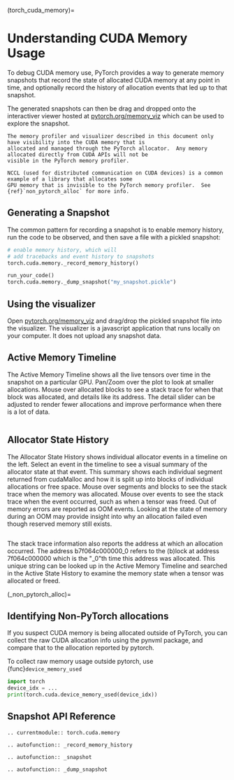 (torch_cuda_memory)=

# Understanding CUDA Memory Usage

To debug CUDA memory use, PyTorch provides a way to generate memory snapshots that record the state of allocated CUDA memory
at any point in time, and optionally record the history of allocation events that led up to that snapshot.

The generated snapshots can then be drag and dropped onto the interactiver viewer hosted at [pytorch.org/memory_viz](https://pytorch.org/memory_viz) which
can be used to explore the snapshot.

```{note}
The memory profiler and visualizer described in this document only have visibility into the CUDA memory that is
allocated and managed through the PyTorch allocator.  Any memory allocated directly from CUDA APIs will not be
visible in the PyTorch memory profiler.

NCCL (used for distributed communication on CUDA devices) is a common example of a library that allocates some
GPU memory that is invisible to the PyTorch memory profiler.  See {ref}`non_pytorch_alloc` for more info.
```

## Generating a Snapshot

The common pattern for recording a snapshot is to enable memory history, run the code to be observed, and then save a file with a pickled snapshot:

```python
# enable memory history, which will
# add tracebacks and event history to snapshots
torch.cuda.memory._record_memory_history()

run_your_code()
torch.cuda.memory._dump_snapshot("my_snapshot.pickle")
```

## Using the visualizer

Open [pytorch.org/memory_viz](https://pytorch.org/memory_viz>) and drag/drop the pickled snapshot file into the visualizer.
The visualizer is a javascript application that runs locally on your computer. It does not upload any snapshot data.


## Active Memory Timeline

The Active Memory Timeline shows all the live tensors over time in the snapshot on a particular GPU. Pan/Zoom over the plot to look at smaller allocations.
Mouse over allocated blocks to see a stack trace for when that block was allocated, and details like its address. The detail slider can be adjusted to
render fewer allocations and improve performance when there is a lot of data.

```{image} _static/img/torch_cuda_memory/active_memory_timeline.png
```


## Allocator State History

The Allocator State History shows individual allocator events in a timeline on the left. Select an event in the timeline to see a visual summary of the
allocator state at that event. This summary shows each individual segment returned from cudaMalloc and how it is split up into blocks of individual allocations
or free space. Mouse over segments and blocks to see the stack trace when the memory was allocated. Mouse over events to see the stack trace when the event occurred,
such as when a tensor was freed. Out of memory errors are reported as OOM events. Looking at the state of memory during an OOM may provide insight into why
an allocation failed even though reserved memory still exists.

```{image} _static/img/torch_cuda_memory/allocator_state_history.png
```

The stack trace information also reports the address at which an allocation occurred.
The address b7f064c000000_0 refers to the (b)lock at address 7f064c000000 which is the "_0"th time this address was allocated.
This unique string can be looked up in the Active Memory Timeline and searched
in the Active State History to examine the memory state when a tensor was allocated or freed.

(_non_pytorch_alloc)=
## Identifying Non-PyTorch allocations

If you suspect CUDA memory is being allocated outside of PyTorch, you can collect the raw CUDA allocation info using
the pynvml package, and compare that to the allocation reported by pytorch.


To collect raw memory usage outside pytorch, use {func}`device_memory_used`

```python
import torch
device_idx = ...
print(torch.cuda.device_memory_used(device_idx))
```

## Snapshot API Reference

```{eval-rst}
.. currentmodule:: torch.cuda.memory
```

```{eval-rst}
.. autofunction:: _record_memory_history
```

```{eval-rst}
.. autofunction:: _snapshot
```


```{eval-rst}
.. autofunction:: _dump_snapshot
```
